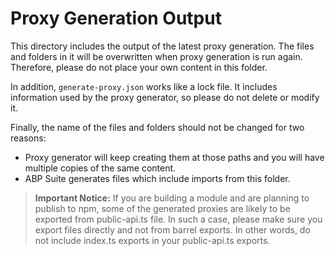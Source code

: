 # Proxy Generation Output

This directory includes the output of the latest proxy generation.
The files and folders in it will be overwritten when proxy generation is run again.
Therefore, please do not place your own content in this folder.

In addition, `generate-proxy.json` works like a lock file.
It includes information used by the proxy generator, so please do not delete or modify it.

Finally, the name of the files and folders should not be changed for two reasons:

- Proxy generator will keep creating them at those paths and you will have multiple copies of the same content.
- ABP Suite generates files which include imports from this folder.

> **Important Notice:** If you are building a module and are planning to publish to npm,
> some of the generated proxies are likely to be exported from public-api.ts file. In such a case,
> please make sure you export files directly and not from barrel exports. In other words,
> do not include index.ts exports in your public-api.ts exports.
